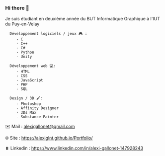 ### Hi there 👋

Je suis étudiant en deuxième année du BUT Informatique Graphique à l'IUT du Puy-en-Velay

      Développement logiciels / jeux 🎮 :
         - C
         - C++
         - C#
         - Python
         - Unity
  
      Développement web 💻: 
         - HTML
         - CSS
         - JavaScript
         - PHP
         - SQL
    
      Design / 3D 🖌️:
         - Photoshop
         - Affinity Designer
         - 3Ds Max
         - Substance Painter
    
✉️ Mail : alexigallonet@gmail.com

🌐 Site : https://alexiglnt.github.io/Portfolio/

⏸️ Linkedin : https://www.linkedin.com/in/alexi-gallonet-147928243


<!--
**alexiglnt/alexiglnt** is a ✨ _special_ ✨ repository because its `README.md` (this file) appears on your GitHub profile.

Here are some ideas to get you started:

- 🔭 I’m currently working on ...
- 🌱 I’m currently learning ...
- 👯 I’m looking to collaborate on ...
- 🤔 I’m looking for help with ...
- 💬 Ask me about ...
- 📫 How to reach me: ...
- 😄 Pronouns: ...
- ⚡ Fun fact: ...
-->
